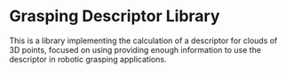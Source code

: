 # Grasping Descriptor Library
This is a library implementing the calculation of a descriptor for clouds of 3D points, focused on using providing enough information to use the descriptor in robotic grasping applications.
